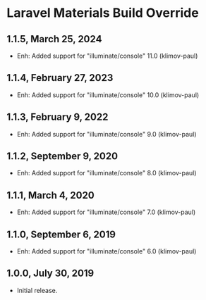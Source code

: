 Laravel Materials Build Override
================================

1.1.5, March 25, 2024
---------------------

- Enh: Added support for "illuminate/console" 11.0 (klimov-paul)


1.1.4, February 27, 2023
------------------------

- Enh: Added support for "illuminate/console" 10.0 (klimov-paul)


1.1.3, February 9, 2022
-----------------------

- Enh: Added support for "illuminate/console" 9.0 (klimov-paul)


1.1.2, September 9, 2020
------------------------

- Enh: Added support for "illuminate/console" 8.0 (klimov-paul)


1.1.1, March 4, 2020
--------------------

- Enh: Added support for "illuminate/console" 7.0 (klimov-paul)


1.1.0, September 6, 2019
------------------------

- Enh: Added support for "illuminate/console" 6.0 (klimov-paul)


1.0.0, July 30, 2019
--------------------

- Initial release.
